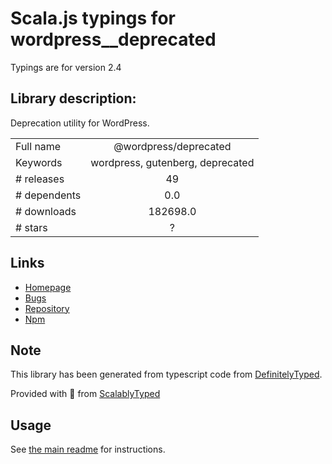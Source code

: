 
# Scala.js typings for wordpress__deprecated

Typings are for version 2.4

## Library description:
Deprecation utility for WordPress.

|                    |                 |
| ------------------ | :-------------: |
| Full name          | @wordpress/deprecated |
| Keywords           | wordpress, gutenberg, deprecated |
| # releases         | 49 |
| # dependents       | 0.0 |
| # downloads        | 182698.0 |
| # stars            | ? |

## Links
- [Homepage](https://github.com/WordPress/gutenberg/tree/HEAD/packages/deprecated/README.md)
- [Bugs](https://github.com/WordPress/gutenberg/issues)
- [Repository](https://github.com/WordPress/gutenberg)
- [Npm](https://www.npmjs.com/package/%40wordpress%2Fdeprecated)
    


## Note
This library has been generated from typescript code from [DefinitelyTyped](https://definitelytyped.org).

Provided with :purple_heart: from [ScalablyTyped](https://github.com/oyvindberg/ScalablyTyped)

## Usage
See [the main readme](../../readme.md) for instructions.


